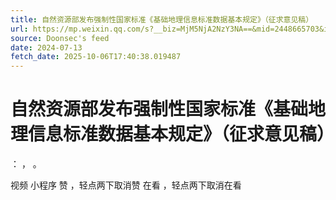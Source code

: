 ```yaml
---
title: 自然资源部发布强制性国家标准《基础地理信息标准数据基本规定》（征求意见稿）
url: https://mp.weixin.qq.com/s?__biz=MjM5NjA2NzY3NA==&mid=2448665703&idx=2&sn=05c17af9dcef8afb7c30b954f82b39be
source: Doonsec's feed
date: 2024-07-13
fetch_date: 2025-10-06T17:40:38.019487
---
```


# 自然资源部发布强制性国家标准《基础地理信息标准数据基本规定》（征求意见稿）

：
，
。

视频
小程序
赞
，轻点两下取消赞
在看
，轻点两下取消在看